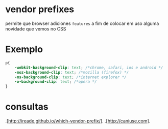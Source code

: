 # vendor prefixes

permite que browser adiciones `features`
a fim de colocar em uso alguma novidade que vemos no CSS

# Exemplo
```css
p{
    -webkit-background-clip: text; /*chrome, safari, ios e android */
    -moz-background-clip: text; /*mozilla (firefox) */
    -ms-background-clip: text; /*internet explorer */
    -o-background-clip: text; /*opera */
}
```

# consultas

 .[http://ireade.github.io/which-vendor-prefix/].
 .[http://caniuse.com].